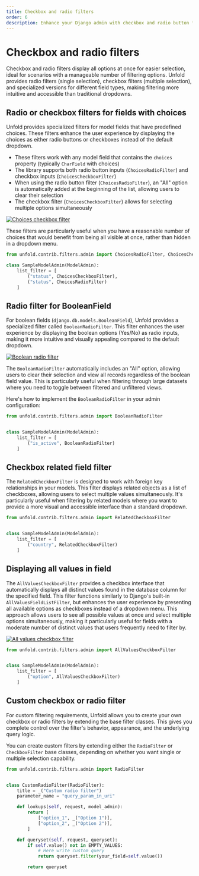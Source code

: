 ```yaml
---
title: Checkbox and radio filters
order: 6
description: Enhance your Django admin with checkbox and radio button filters for model fields with choices, boolean fields, and related fields, providing a more intuitive and user-friendly filtering experience.
---
```


# Checkbox and radio filters

Checkbox and radio filters display all options at once for easier selection, ideal for scenarios with a manageable number of filtering options. Unfold provides radio filters (single selection), checkbox filters (multiple selection), and specialized versions for different field types, making filtering more intuitive and accessible than traditional dropdowns.


## Radio or checkbox filters for fields with choices

Unfold provides specialized filters for model fields that have predefined choices. These filters enhance the user experience by displaying the choices as either radio buttons or checkboxes instead of the default dropdown.

- These filters work with any model field that contains the `choices` property (typically `CharField` with choices)
- The library supports both radio button inputs (`ChoicesRadioFilter`) and checkbox inputs (`ChoicesCheckboxFilter`)
- When using the radio button filter (`ChoicesRadioFilter`), an "All" option is automatically added at the beginning of the list, allowing users to clear their selection
- The checkbox filter (`ChoicesCheckboxFilter`) allows for selecting multiple options simultaneously

[![Choices checkbox filter](/static/docs/filters/choices-checkbox-filter.webp)](/static/docs/filters/choices-checkbox-filter.webp)

These filters are particularly useful when you have a reasonable number of choices that would benefit from being all visible at once, rather than hidden in a dropdown menu.

```python
from unfold.contrib.filters.admin import ChoicesRadioFilter, ChoicesCheckboxFilter

class SampleModelAdmin(ModelAdmin):
    list_filter = [
        ("status", ChoicesCheckboxFilter),
        ("status", ChoicesRadioFilter)
    ]
```

## Radio filter for BooleanField

For boolean fields (`django.db.models.BooleanField`), Unfold provides a specialized filter called `BooleanRadioFilter`. This filter enhances the user experience by displaying the boolean options (Yes/No) as radio inputs, making it more intuitive and visually appealing compared to the default dropdown.

[![Boolean radio filter](/static/docs/filters/boolean-radio-filter.webp)](/static/docs/filters/boolean-radio-filter.webp)

The `BooleanRadioFilter` automatically includes an "All" option, allowing users to clear their selection and view all records regardless of the boolean field value. This is particularly useful when filtering through large datasets where you need to toggle between filtered and unfiltered views.

Here's how to implement the `BooleanRadioFilter` in your admin configuration:

```python
from unfold.contrib.filters.admin import BooleanRadioFilter


class SampleModelAdmin(ModelAdmin):
    list_filter = [
        ("is_active", BooleanRadioFilter)
    ]
```

## Checkbox related field filter

The `RelatedCheckboxFilter` is designed to work with foreign key relationships in your models. This filter displays related objects as a list of checkboxes, allowing users to select multiple values simultaneously. It's particularly useful when filtering by related models where you want to provide a more visual and accessible interface than a standard dropdown.

```python
from unfold.contrib.filters.admin import RelatedCheckboxFilter


class SampleModelAdmin(ModelAdmin):
    list_filter = [
        ("country", RelatedCheckboxFilter)
    ]
```


## Displaying all values in field

The `AllValuesCheckboxFilter` provides a checkbox interface that automatically displays all distinct values found in the database column for the specified field. This filter functions similarly to Django's built-in `AllValuesFieldListFilter`, but enhances the user experience by presenting all available options as checkboxes instead of a dropdown menu. This approach allows users to see all possible values at once and select multiple options simultaneously, making it particularly useful for fields with a moderate number of distinct values that users frequently need to filter by.

[![All values checkbox filter](/static/docs/filters/all-values-checkbox-filter.webp)](/static/docs/filters/all-values-checkbox-filter.webp)

```python
from unfold.contrib.filters.admin import AllValuesCheckboxFilter


class SampleModelAdmin(ModelAdmin):
    list_filter = [
        ("option", AllValuesCheckboxFilter)
    ]
```

## Custom checkbox or radio filter

For custom filtering requirements, Unfold allows you to create your own checkbox or radio filters by extending the base filter classes. This gives you complete control over the filter's behavior, appearance, and the underlying query logic.

You can create custom filters by extending either the `RadioFilter` or `CheckboxFilter` base classes, depending on whether you want single or multiple selection capability.

```python
from unfold.contrib.filters.admin import RadioFilter


class CustomRadioFilter(RadioFilter):
    title = _("Custom radio filter")
    parameter_name = "query_param_in_uri"

    def lookups(self, request, model_admin):
        return [
            ["option_1", _("Option 1")],
            ["option_2", _("Option 2")],
        ]

    def queryset(self, request, queryset):
        if self.value() not in EMPTY_VALUES:
            # Here write custom query
            return queryset.filter(your_field=self.value())

        return queryset
```
